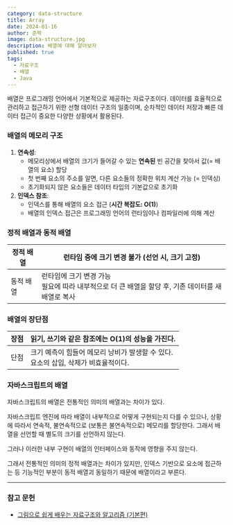 ```yaml
---
category: data-structure
title: Array
date: 2024-01-16
author: 준팍
image: data-structure.jpg
description: 배열에 대해 알아보자
published: true
tags:
  - 자료구조
  - 배열
  - Java
---
```

배열은 프로그래밍 언어에서 기본적으로 제공하는 자료구조이다.
데이터를 효율적으로 관리하고 접근하기 위한 선형 데이터 구조의 일종이며,
순차적인 데이터 저장과 빠른 데이터 접근이 중요한 다양한 상황에서 활용된다.

### 배열의 메모리 구조

1. **연속성**:
    - 메모리상에서 배열의 크기가 들어갈 수 있는 **연속된** 빈 공간을 찾아서 값(= 배열의 요소) 할당 
    - 첫 번째 요소의 주소를 알면, 다른 요소들의 정확한 위치 계산 가능 (= 인덱싱)
    - 초기화되지 않은 요소들은 데이터 타입의 기본값으로 초기화
2. **인덱스 참조**:
    - 인덱스를 통해 배열의 요소 접근 (**시간 복잡도: O(1)**)
    - 배열의 인덱스 접근은 프로그래밍 언어의 런타임이나 컴파일러에 의해 계산

### 정적 배열과 동적 배열
| 정적 배열 | 런타임 중에 크기 변경 불가  (선언 시, 크기 고정) |
| --- | --- |
| 동적 배열 | 런타임에 크기 변경 가능<br>필요에 따라 내부적으로 더 큰 배열을 할당 후, 기존 데이터를 새 배열로 복사 |

### 배열의 장단점
| 장점 | 읽기, 쓰기와 같은 참조에는 O(1)의 성능을 가진다. |
| --- | --- |
| 단점 | 크기 예측이 힘들어 메모리 낭비가 발생할 수 있다.<br>요소의 삽입, 삭제가 비효율적이다. |

### 자바스크립트의 배열

자바스크립트의 배열은 전통적인 의미의 배열과는 차이가 있다.

자바스크립트 엔진에 따라 배열이 내부적으로 어떻게 구현되는지 다를 수 있으나,
상황에 따라서 연속적, 불연속적으로 (보통은 불연속적으로) 메모리를 할당한다.
그래서 배열을 선언할 때 별도의 크기를 선언하지 않는다.

그러나 이러한 내부 구현이 배열의 인터페이스와 동작에 영향을 주지 않는다.

그래서 전통적인 의미의 정적 배열과는 차이가 있지만, 
인덱스 기반으로 요소에 접근하는 등 기능적인 부분이 
동적 배열괴 동일하기 때문에 배열이라고 부른다.


---

### 참고 문헌

- [그림으로 쉽게 배우는 자료구조와 알고리즘 (기본편)](https://www.inflearn.com/course/%EC%9E%90%EB%A3%8C%EA%B5%AC%EC%A1%B0-%EC%95%8C%EA%B3%A0%EB%A6%AC%EC%A6%98-%EA%B8%B0%EB%B3%B8/dashboard)
